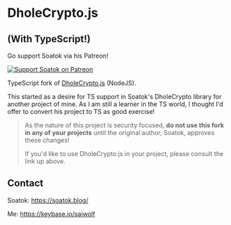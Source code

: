 # DholeCrypto.js
## (With TypeScript!)

Go support Soatok via his Patreon! 

[![Support Soatok on Patreon](https://img.shields.io/endpoint.svg?url=https%3A%2F%2Fshieldsio-patreon.vercel.app%2Fapi%3Fusername%3Dsoatok%26type%3Dpatrons&style=for-the-badge)](https://patreon.com/soatok)


TypeScript fork of [DholeCrypto.js](https://github.com/soatok/dholecrypto-js) (NodeJS).

This started as a desire for TS support in Soatok's DholeCrypto library for another project of mine. As I am still a learner in the TS world, I thought I'd offer to convert his project to TS as good exercise!

> As the nature of this project is security focused, **do not use this fork
> in any of your projects** until the original author, Soatok, approves these 
> changes!
> 
> If you'd like to use DholeCrypto.js in your project, please consult the link 
> up above.

## Contact
Soatok: https://soatok.blog/

Me: https://keybase.io/saiwolf